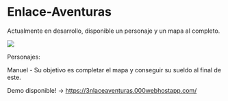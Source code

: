 # Enlace-Aventuras
Actualmente en desarrollo, disponible un personaje y un mapa al completo.

![](https://pbs.twimg.com/profile_images/937621074526732289/8gy1EiAH_400x400.jpg)

Personajes:

Manuel - Su objetivo es completar el mapa y conseguir su sueldo al final de este.

Demo disponible! -> https://3nlaceaventuras.000webhostapp.com/
